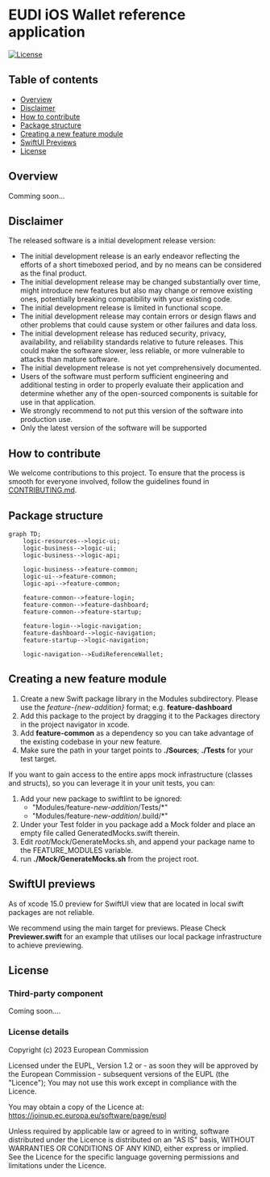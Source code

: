# EUDI iOS Wallet reference application

[![License](https://img.shields.io/badge/License-Apache%202.0-blue.svg)](https://www.apache.org/licenses/LICENSE-2.0)

## Table of contents

* [Overview](#overview)
* [Disclaimer](#disclaimer)
* [How to contribute](#how-to-contribute)
* [Package structure](#package-structure)
* [Creating a new feature module](#creating-a-new-feature-module)
* [SwiftUI Previews](#swiftui-previews)
* [License](#license)

## Overview

Comming soon...

## Disclaimer

The released software is a initial development release version: 
-  The initial development release is an early endeavor reflecting the efforts of a short timeboxed period, and by no means can be considered as the final product.  
-  The initial development release may be changed substantially over time, might introduce new features but also may change or remove existing ones, potentially breaking compatibility with your existing code.
-  The initial development release is limited in functional scope.
-  The initial development release may contain errors or design flaws and other problems that could cause system or other failures and data loss.
-  The initial development release has reduced security, privacy, availability, and reliability standards relative to future releases. This could make the software slower, less reliable, or more vulnerable to attacks than mature software.
-  The initial development release is not yet comprehensively documented. 
-  Users of the software must perform sufficient engineering and additional testing in order to properly evaluate their application and determine whether any of the open-sourced components is suitable for use in that application.
-  We strongly recommend to not put this version of the software into production use.
-  Only the latest version of the software will be supported

## How to contribute

We welcome contributions to this project. To ensure that the process is smooth for everyone
involved, follow the guidelines found in [CONTRIBUTING.md](CONTRIBUTING.md).

## Package structure

```mermaid
graph TD;
    logic-resources-->logic-ui;
    logic-business-->logic-ui;
    logic-business-->logic-api;
    
    logic-business-->feature-common;
    logic-ui-->feature-common;
    logic-api-->feature-common;

    feature-common-->feature-login;
    feature-common-->feature-dashboard;
    feature-common-->feature-startup;

    feature-login-->logic-navigation;
    feature-dashboard-->logic-navigation;
    feature-startup-->logic-navigation;

    logic-navigation-->EudiReferenceWallet;
```

## Creating a new feature module

1. Create a new Swift package library in the Modules subdirectory. Please use the _feature-*{new-addition}*_ format; e.g. **feature-dashboard**
2. Add this package to the project by dragging it to the Packages directory in the project navigator in xcode.
3. Add **feature-common** as a dependency so you can take advantage of the existing codebase in your new feature.
4. Make sure the path in your target points to **./Sources**; **./Tests** for your test target.

If you want to gain access to the entire apps mock infrastructure (classes and structs), so you can leverage it in your unit tests, you can:

1. Add your new package to swiftlint to be ignored:
    - "Modules/feature-*new-addition*/Tests/*"
    - "Modules/feature-*new-addition*/.build/*"
2. Under your Test folder in you package add a Mock folder and place an empty file called GeneratedMocks.swift therein.
3. Edit *root*/Mock/GenerateMocks.sh, and append your package name to the FEATURE_MODULES variable.
4. run **./Mock/GenerateMocks.sh** from the project root.

## SwiftUI previews

As of xcode 15.0 preview for SwiftUI view that are located in local swift packages are not reliable.

We recommend using the main target for previews. Please Check **Previewer.swift** for an example that utilises our local package infrastructure to achieve previewing.

## License

### Third-party component

Coming soon....

### License details

Copyright (c) 2023 European Commission

Licensed under the EUPL, Version 1.2 or - as soon they will be approved by the European
Commission - subsequent versions of the EUPL (the "Licence"); You may not use this work
except in compliance with the Licence.

You may obtain a copy of the Licence at:
https://joinup.ec.europa.eu/software/page/eupl

Unless required by applicable law or agreed to in writing, software distributed under 
the Licence is distributed on an "AS IS" basis, WITHOUT WARRANTIES OR CONDITIONS OF 
ANY KIND, either express or implied. See the Licence for the specific language 
governing permissions and limitations under the Licence.